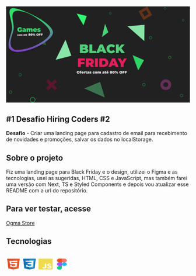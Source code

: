 ![Screenshot](screenshot.png)

## #1 Desafio Hiring Coders #2

<b>Desafio</b> - Criar uma landing page para cadastro de email para recebimento de novidades e promoções, salvar os dados no localStorage.

## Sobre o projeto
Fiz uma landing page para Black Friday e o design, utilizei o Figma e as tecnologias, usei as sugeridas, HTML, CSS e JavaScript, mas também farei uma versão com Next, TS e Styled Components e depois vou atualizar esse README com a url do repositório.

## Para ver testar, acesse

[Ogma Store](https://ogma-store.netlify.app/)

## Tecnologias

<div style="display: inline_block"><br>
  <img align="center" alt="HTML" height="30" width="40" src="https://raw.githubusercontent.com/devicons/devicon/master/icons/html5/html5-original.svg">
  <img align="center" alt="CSS" height="30" width="40" src="https://raw.githubusercontent.com/devicons/devicon/master/icons/css3/css3-original.svg">
   <img align="center" alt="Js" height="30" width="40" src="https://raw.githubusercontent.com/devicons/devicon/master/icons/javascript/javascript-plain.svg">
  <img align="center" alt="CSS" height="30" width="40" src="https://raw.githubusercontent.com/devicons/devicon/9f4f5cdb393299a81125eb5127929ea7bfe42889/icons/figma/figma-original.svg">
</div>